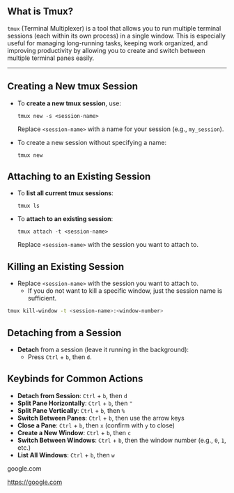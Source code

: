 ## What is Tmux?

`tmux` (Terminal Multiplexer) is a tool that allows you to run multiple terminal sessions (each within its own process) in a single window. This is especially useful for managing long-running tasks, keeping work organized, and improving productivity by allowing you to create and switch between multiple terminal panes easily.

---

## **Creating a New tmux Session**

- To **create a new tmux session**, use:
    
    ```text
    tmux new -s <session-name>
    ```
    
    Replace `<session-name>` with a name for your session (e.g., `my_session`).
    
- To create a new session without specifying a name:
    
    ```text
    tmux new
    ```
    

## **Attaching to an Existing Session**

- To **list all current tmux sessions**:
    
    ```text
    tmux ls
    ```
    
- To **attach to an existing session**:
    
    ```text
    tmux attach -t <session-name>
    ```
    
    Replace `<session-name>` with the session you want to attach to.
    

## Killing an Existing Session

- Replace `<session-name>` with the session you want to attach to.
    - If you do not want to kill a specific window, just the session name is sufficient.

```bash
tmux kill-window -t <session-name>:<window-number>
```

## **Detaching from a Session**

- **Detach** from a session (leave it running in the background):
    - Press `Ctrl` + `b`, then `d`.

## **Keybinds for Common Actions**

- **Detach from Session**: `Ctrl` + `b`, then `d`
- **Split Pane Horizontally**: `Ctrl` + `b`, then `"`
- **Split Pane Vertically**: `Ctrl` + `b`, then `%`
- **Switch Between Panes**: `Ctrl` + `b`, then use the arrow keys
- **Close a Pane**: `Ctrl` + `b`, then `x` (confirm with `y` to close)
- **Create a New Window**: `Ctrl` + `b`, then `c`
- **Switch Between Windows**: `Ctrl` + `b`, then the window number (e.g., `0`, `1`, etc.)
- **List All Windows**: `Ctrl` + `b`, then `w`

google.com

https://google.com